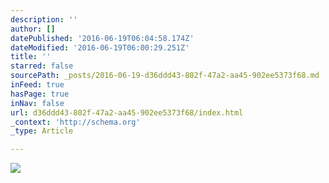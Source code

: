 ```yaml
---
description: ''
author: []
datePublished: '2016-06-19T06:04:58.174Z'
dateModified: '2016-06-19T06:00:29.251Z'
title: ''
starred: false
sourcePath: _posts/2016-06-19-d36ddd43-802f-47a2-aa45-902ee5373f68.md
inFeed: true
hasPage: true
inNav: false
url: d36ddd43-802f-47a2-aa45-902ee5373f68/index.html
_context: 'http://schema.org'
_type: Article

---
```

![](https://the-grid-user-content.s3-us-west-2.amazonaws.com/3e7054d0-cf60-4225-ad6b-eef052c03ad3.jpg)